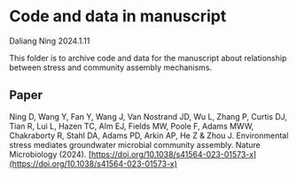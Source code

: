 # Code and data in manuscript
Daliang Ning
2024.1.11

This folder is to archive code and data for the manuscript about relationship between stress and community assembly mechanisms.

## Paper
Ning D, Wang Y, Fan Y, Wang J, Van Nostrand JD, Wu L, Zhang P, Curtis DJ, Tian R, Lui L, Hazen TC, Alm EJ, Fields MW, Poole F, Adams MWW, Chakraborty R, Stahl DA, Adams PD, Arkin AP, He Z & Zhou J. Environmental stress mediates groundwater microbial community assembly. Nature Microbiology (2024). [https://doi.org/10.1038/s41564-023-01573-x](https://doi.org/10.1038/s41564-023-01573-x)
